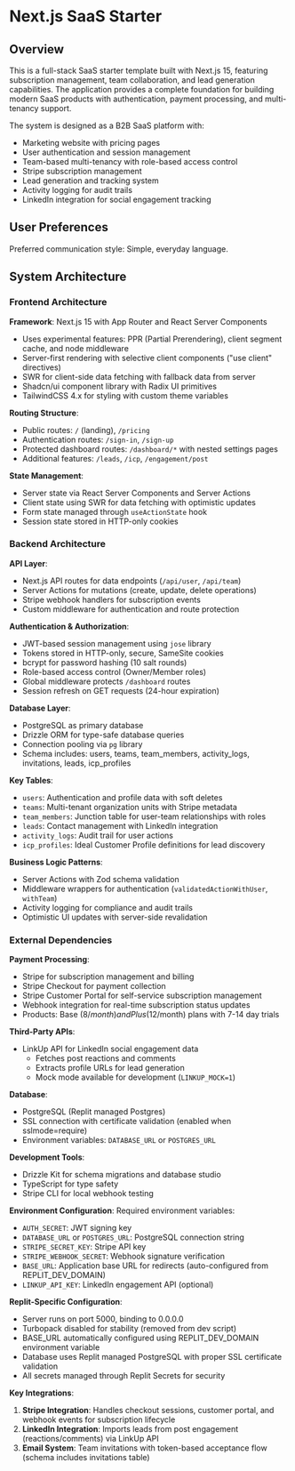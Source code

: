 # Next.js SaaS Starter

## Overview

This is a full-stack SaaS starter template built with Next.js 15, featuring subscription management, team collaboration, and lead generation capabilities. The application provides a complete foundation for building modern SaaS products with authentication, payment processing, and multi-tenancy support.

The system is designed as a B2B SaaS platform with:
- Marketing website with pricing pages
- User authentication and session management
- Team-based multi-tenancy with role-based access control
- Stripe subscription management
- Lead generation and tracking system
- Activity logging for audit trails
- LinkedIn integration for social engagement tracking

## User Preferences

Preferred communication style: Simple, everyday language.

## System Architecture

### Frontend Architecture

**Framework**: Next.js 15 with App Router and React Server Components
- Uses experimental features: PPR (Partial Prerendering), client segment cache, and node middleware
- Server-first rendering with selective client components ("use client" directives)
- SWR for client-side data fetching with fallback data from server
- Shadcn/ui component library with Radix UI primitives
- TailwindCSS 4.x for styling with custom theme variables

**Routing Structure**:
- Public routes: `/` (landing), `/pricing`
- Authentication routes: `/sign-in`, `/sign-up`
- Protected dashboard routes: `/dashboard/*` with nested settings pages
- Additional features: `/leads`, `/icp`, `/engagement/post`

**State Management**:
- Server state via React Server Components and Server Actions
- Client state using SWR for data fetching with optimistic updates
- Form state managed through `useActionState` hook
- Session state stored in HTTP-only cookies

### Backend Architecture

**API Layer**:
- Next.js API routes for data endpoints (`/api/user`, `/api/team`)
- Server Actions for mutations (create, update, delete operations)
- Stripe webhook handlers for subscription events
- Custom middleware for authentication and route protection

**Authentication & Authorization**:
- JWT-based session management using `jose` library
- Tokens stored in HTTP-only, secure, SameSite cookies
- bcrypt for password hashing (10 salt rounds)
- Role-based access control (Owner/Member roles)
- Global middleware protects `/dashboard` routes
- Session refresh on GET requests (24-hour expiration)

**Database Layer**:
- PostgreSQL as primary database
- Drizzle ORM for type-safe database queries
- Connection pooling via `pg` library
- Schema includes: users, teams, team_members, activity_logs, invitations, leads, icp_profiles

**Key Tables**:
- `users`: Authentication and profile data with soft deletes
- `teams`: Multi-tenant organization units with Stripe metadata
- `team_members`: Junction table for user-team relationships with roles
- `leads`: Contact management with LinkedIn integration
- `activity_logs`: Audit trail for user actions
- `icp_profiles`: Ideal Customer Profile definitions for lead discovery

**Business Logic Patterns**:
- Server Actions with Zod schema validation
- Middleware wrappers for authentication (`validatedActionWithUser`, `withTeam`)
- Activity logging for compliance and audit trails
- Optimistic UI updates with server-side revalidation

### External Dependencies

**Payment Processing**:
- Stripe for subscription management and billing
- Stripe Checkout for payment collection
- Stripe Customer Portal for self-service subscription management
- Webhook integration for real-time subscription status updates
- Products: Base ($8/month) and Plus ($12/month) plans with 7-14 day trials

**Third-Party APIs**:
- LinkUp API for LinkedIn social engagement data
  - Fetches post reactions and comments
  - Extracts profile URLs for lead generation
  - Mock mode available for development (`LINKUP_MOCK=1`)

**Database**:
- PostgreSQL (Replit managed Postgres)
- SSL connection with certificate validation (enabled when sslmode=require)
- Environment variables: `DATABASE_URL` or `POSTGRES_URL`

**Development Tools**:
- Drizzle Kit for schema migrations and database studio
- TypeScript for type safety
- Stripe CLI for local webhook testing

**Environment Configuration**:
Required environment variables:
- `AUTH_SECRET`: JWT signing key
- `DATABASE_URL` or `POSTGRES_URL`: PostgreSQL connection string
- `STRIPE_SECRET_KEY`: Stripe API key
- `STRIPE_WEBHOOK_SECRET`: Webhook signature verification
- `BASE_URL`: Application base URL for redirects (auto-configured from REPLIT_DEV_DOMAIN)
- `LINKUP_API_KEY`: LinkedIn engagement API (optional)

**Replit-Specific Configuration**:
- Server runs on port 5000, binding to 0.0.0.0
- Turbopack disabled for stability (removed from dev script)
- BASE_URL automatically configured using REPLIT_DEV_DOMAIN environment variable
- Database uses Replit managed PostgreSQL with proper SSL certificate validation
- All secrets managed through Replit Secrets for security

**Key Integrations**:
1. **Stripe Integration**: Handles checkout sessions, customer portal, and webhook events for subscription lifecycle
2. **LinkedIn Integration**: Imports leads from post engagement (reactions/comments) via LinkUp API
3. **Email System**: Team invitations with token-based acceptance flow (schema includes invitations table)